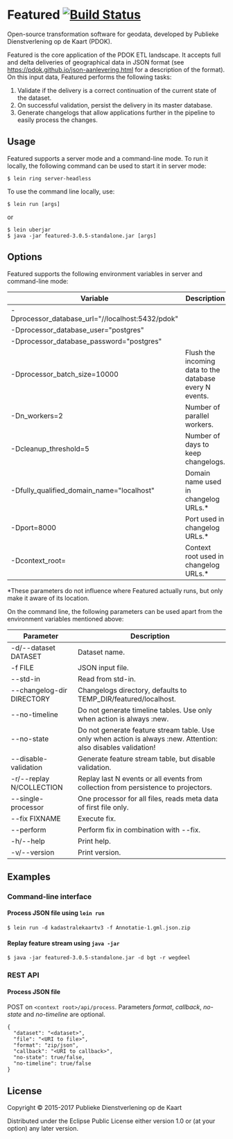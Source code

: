 # Featured [![Build Status](https://travis-ci.org/PDOK/featured.svg?branch=master)](https://travis-ci.org/PDOK/featured)

Open-source transformation software for geodata, developed by Publieke Dienstverlening op de Kaart (PDOK).

Featured is the core application of the PDOK ETL landscape.
It accepts full and delta deliveries of geographical data in JSON format (see
<https://pdok.github.io/json-aanlevering.html> for a description of the format).
On this input data, Featured performs the following tasks:
1. Validate if the delivery is a correct continuation of the current state of the dataset.
2. On successful validation, persist the delivery in its master database.
3. Generate changelogs that allow applications further in the pipeline to easily process the changes.
 
## Usage

Featured supports a server mode and a command-line mode.
To run it locally, the following command can be used to start it in server mode:

    $ lein ring server-headless

To use the command line locally, use:

    $ lein run [args]

or

    $ lein uberjar
    $ java -jar featured-3.0.5-standalone.jar [args]

## Options

Featured supports the following environment variables in server and command-line mode:

| Variable | Description |
|---|---|
| -Dprocessor_database_url="//localhost:5432/pdok" | |
| -Dprocessor_database_user="postgres" | |
| -Dprocessor_database_password="postgres" | |
| -Dprocessor_batch_size=10000 | Flush the incoming data to the database every N events. |
| -Dn_workers=2 | Number of parallel workers. |
| -Dcleanup_threshold=5 | Number of days to keep changelogs. |
| -Dfully_qualified_domain_name="localhost" | Domain name used in changelog URLs.* |
| -Dport=8000 | Port used in changelog URLs.* |
| -Dcontext_root= | Context root used in changelog URLs.* |
    
\*These parameters do not influence where Featured actually runs, but only make it aware of its location.
    
On the command line, the following parameters can be used apart from the environment variables mentioned above:

| Parameter | Description |
|---|---|
| -d/--dataset DATASET | Dataset name. |
| -f FILE | JSON input file. |
| --std-in | Read from std-in. |
| --changelog-dir DIRECTORY | Changelogs directory, defaults to TEMP_DIR/featured/localhost. |
| --no-timeline | Do not generate timeline tables. Use only when action is always :new. |
| --no-state | Do not generate feature stream table. Use only when action is always :new. Attention: also disables validation! |
| --disable-validation | Generate feature stream table, but disable validation. |
| -r/--replay N/COLLECTION | Replay last N events or all events from collection from persistence to projectors. |
| --single-processor | One processor for all files, reads meta data of first file only. |
| --fix FIXNAME | Execute fix. |
| --perform | Perform fix in combination with --fix. |
| -h/--help | Print help. |
| -v/--version | Print version. |

## Examples

### Command-line interface

#### Process JSON file using `lein run`
    $ lein run -d kadastralekaartv3 -f Annotatie-1.gml.json.zip

#### Replay feature stream using `java -jar`
    $ java -jar featured-3.0.5-standalone.jar -d bgt -r wegdeel

### REST API

#### Process JSON file
POST on `<context root>/api/process`. Parameters _format_, _callback_, _no-state_ and _no-timeline_ are optional.

    {
      "dataset": "<dataset>",
      "file": "<URI to file>",
      "format": "zip/json",
      "callback": "<URI to callback>",
      "no-state": true/false,
      "no-timeline": true/false
    }

## License

Copyright © 2015-2017 Publieke Dienstverlening op de Kaart

Distributed under the Eclipse Public License either version 1.0 or (at your option) any later version.
